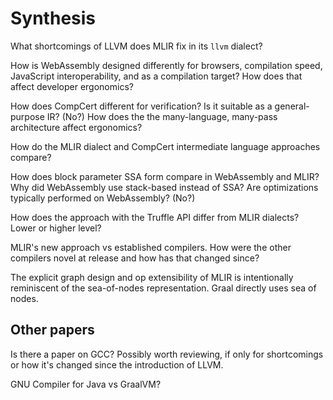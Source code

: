 # Synthesis

What shortcomings of LLVM does MLIR fix in its `llvm` dialect?

How is WebAssembly designed differently for browsers, compilation speed,
JavaScript interoperability, and as a compilation target? How does that affect
developer ergonomics?

How does CompCert different for verification? Is it suitable as a
general-purpose IR? (No?) How does the the many-language, many-pass architecture
affect ergonomics?

How do the MLIR dialect and CompCert intermediate language approaches compare?

How does block parameter SSA form compare in WebAssembly and MLIR? Why did
WebAssembly use stack-based instead of SSA? Are optimizations typically
performed on WebAssembly? (No?)

How does the approach with the Truffle API differ from MLIR dialects? Lower or
higher level?

MLIR's new approach vs established compilers. How were the other compilers novel
at release and how has that changed since?

The explicit graph design and op extensibility of MLIR is intentionally
reminiscent of the sea-of-nodes representation. Graal directly uses sea of
nodes.

## Other papers

Is there a paper on GCC? Possibly worth reviewing, if only for shortcomings or
how it's changed since the introduction of LLVM.

GNU Compiler for Java vs GraalVM?

